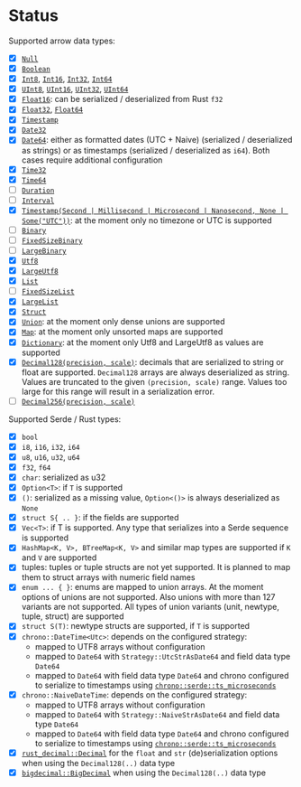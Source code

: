 # Status

Supported arrow data types:

- [x] [`Null`](https://docs.rs/arrow/latest/arrow/datatypes/enum.DataType.html#variant.Null)
- [x] [`Boolean`](https://docs.rs/arrow/latest/arrow/datatypes/enum.DataType.html#variant.Boolean)
- [x] [`Int8`](https://docs.rs/arrow/latest/arrow/datatypes/enum.DataType.html#variant.Int8),
  [`Int16`](https://docs.rs/arrow/latest/arrow/datatypes/enum.DataType.html#variant.Int16),
  [`Int32`](https://docs.rs/arrow/latest/arrow/datatypes/enum.DataType.html#variant.Int32),
  [`Int64`](https://docs.rs/arrow/latest/arrow/datatypes/enum.DataType.html#variant.Int64)
- [x] [`UInt8`](https://docs.rs/arrow/latest/arrow/datatypes/enum.DataType.html#variant.UInt8),
  [`UInt16`](https://docs.rs/arrow/latest/arrow/datatypes/enum.DataType.html#variant.UInt16),
  [`UInt32`](https://docs.rs/arrow/latest/arrow/datatypes/enum.DataType.html#variant.UInt32),
  [`UInt64`](https://docs.rs/arrow/latest/arrow/datatypes/enum.DataType.html#variant.UInt64)
- [x] [`Float16`](https://docs.rs/arrow/latest/arrow/datatypes/enum.DataType.html#variant.Float16):
  can be serialized / deserialized from Rust `f32`
- [x] [`Float32`](https://docs.rs/arrow/latest/arrow/datatypes/enum.DataType.html#variant.Float32),
  [`Float64`](https://docs.rs/arrow/latest/arrow/datatypes/enum.DataType.html#variant.Float64)
- [x] [`Timestamp`](https://docs.rs/arrow/latest/arrow/datatypes/enum.DataType.html#variant.Timestamp)
- [x] [`Date32`](https://docs.rs/arrow/latest/arrow/datatypes/enum.DataType.html#variant.Date32)
- [x] [`Date64`](https://docs.rs/arrow/latest/arrow/datatypes/enum.DataType.html#variant.Date64):
  either as formatted dates (UTC + Naive) (serialized / deserialized as strings) or as timestamps
  (serialized / deserialized as `i64`). Both cases require additional configuration
- [x] [`Time32`](https://docs.rs/arrow/latest/arrow/datatypes/enum.DataType.html#variant.Time32)
- [x] [`Time64`](https://docs.rs/arrow/latest/arrow/datatypes/enum.DataType.html#variant.Time64)
- [ ] [`Duration`](https://docs.rs/arrow/latest/arrow/datatypes/enum.DataType.html#variant.Duration)
- [ ] [`Interval`](https://docs.rs/arrow/latest/arrow/datatypes/enum.DataType.html#variant.Interval)
- [x] [`Timestamp(Second | Millisecond | Microsecond | Nanosecond, None | Some("UTC"))`](https://docs.rs/arrow/latest/arrow/datatypes/enum.DataType.html#variant.Timestamp):
  at the moment only no timezone or UTC is supported
- [ ] [`Binary`](https://docs.rs/arrow/latest/arrow/datatypes/enum.DataType.html#variant.Binary)
- [ ] [`FixedSizeBinary`](https://docs.rs/arrow/latest/arrow/datatypes/enum.DataType.html#variant.FixedSizedBinary)
- [ ] [`LargeBinary`](https://docs.rs/arrow/latest/arrow/datatypes/enum.DataType.html#variant.LargeBinary)
- [x] [`Utf8`](https://docs.rs/arrow/latest/arrow/datatypes/enum.DataType.html#variant.Utf8)
- [x] [`LargeUtf8`](https://docs.rs/arrow/latest/arrow/datatypes/enum.DataType.html#variant.LargeUtf8)
- [x] [`List`](https://docs.rs/arrow/latest/arrow/datatypes/enum.DataType.html#variant.List)
- [ ] [`FixedSizeList`](https://docs.rs/arrow/latest/arrow/datatypes/enum.DataType.html#variant.FixedSizeList)
- [x] [`LargeList`](https://docs.rs/arrow/latest/arrow/datatypes/enum.DataType.html#variant.LargeList)
- [x] [`Struct`](https://docs.rs/arrow/latest/arrow/datatypes/enum.DataType.html#variant.Struct)
- [x] [`Union`](https://docs.rs/arrow/latest/arrow/datatypes/enum.DataType.html#variant.Union):
  at the moment only dense unions are supported
- [x] [`Map`](https://docs.rs/arrow/latest/arrow/datatypes/enum.DataType.html#variant.Map):
  at the moment only unsorted maps are supported
- [x] [`Dictionary`](https://docs.rs/arrow/latest/arrow/datatypes/enum.DataType.html#variant.Dictionary):
  at the moment only Utf8 and LargeUtf8 as values are supported
- [x] [`Decimal128(precision, scale)`](https://docs.rs/arrow/latest/arrow/datatypes/enum.DataType.html#variant.Decimal128):
  decimals that are serialized to string or float are supported. `Decimal128`
  arrays are always deserialized as string. Values are truncated to the given
  `(precision, scale)` range. Values too large for this range will result in a
  serialization error.
- [ ] [`Decimal256(precision, scale)`](https://docs.rs/arrow/latest/arrow/datatypes/enum.DataType.html#variant.Decimal256)

Supported Serde / Rust types:

- [x] `bool`
- [x] `i8`, `i16`, `i32`, `i64`
- [x] `u8`, `u16`, `u32`, `u64`
- [x] `f32`, `f64`
- [x] `char`: serialized as u32
- [x] `Option<T>`: if `T` is supported
- [x] `()`: serialized as a missing value, `Option<()>` is always deserialized
  as `None`
- [x] `struct S{ .. }`: if the fields are supported
- [x] `Vec<T>`: if T is supported. Any type that serializes into a Serde
  sequence is supported
- [x] `HashMap<K, V>, BTreeMap<K, V>` and similar map types are supported if `K`
  and `V` are supported
- [x] tuples: tuples or tuple structs are not yet supported. It is planned to
  map them to struct arrays with numeric field names
- [x] `enum ... { }`: enums are mapped to union arrays. At the moment options of
  unions are not supported. Also unions with more than 127 variants are not
  supported. All types of union variants (unit, newtype, tuple, struct) are
  supported
- [x] `struct S(T)`: newtype structs are supported, if `T` is supported
- [x] `chrono::DateTime<Utc>`: depends on the configured strategy:
  - mapped to UTF8 arrays without configuration
  - mapped to `Date64` with `Strategy::UtcStrAsDate64` and field data type `Date64`
  - mapped to `Date64` with field data type `Date64` and chrono configured to
    serialize to timestamps using
    [`chrono::serde::ts_microseconds`][chrono-ts-microseconds]
- [x] `chrono::NaiveDateTime`: depends on the configured strategy:
  - mapped to UTF8 arrays without configuration
  - mapped to `Date64` with `Strategy::NaiveStrAsDate64` and field data type `Date64`
  - mapped to `Date64` with field data type `Date64` and chrono configured to
    serialize to timestamps using
    [`chrono::serde::ts_microseconds`][chrono-ts-microseconds]
- [x] [`rust_decimal::Decimal`][rust_decimal::Decimal] for the `float` and `str`
  (de)serialization options when using the `Decimal128(..)` data type
- [x] [`bigdecimal::BigDecimal`][bigdecimal::BigDecimal] when using the
  `Decimal128(..)` data type

[crate::base::Event]: https://docs.rs/serde_arrow/latest/serde_arrow/event/enum.Event.html
[crate::to_record_batch]: https://docs.rs/serde_arrow/latest/serde_arrow/fn.to_record_batch.html
[crate::trace_schema]: https://docs.rs/serde_arrow/latest/serde_arrow/fn.trace_schema.html
[serde::Serialize]: https://docs.serde.rs/serde/trait.Serialize.html
[serde::Deserialize]: https://docs.serde.rs/serde/trait.Deserialize.html
[crate::Schema::from_records]: https://docs.rs/serde_arrow/latest/serde_arrow/struct.Schema.html#method.from_records
[chrono]: https://docs.rs/chrono/latest/chrono/

[crate::base::EventSource]: https://docs.rs/serde_arrow
[crate::base::EventSink]: https://docs.rs/serde_arrow
[chrono-ts-microseconds]: https://docs.rs/chrono/latest/chrono/serde/ts_microseconds/
[rust_decimal::Decimal]: https://docs.rs/rust_decimal/latest/rust_decimal/struct.Decimal.html
[bigdecimal::BigDecimal]: https://docs.rs/bigdecimal/0.4.2/bigdecimal/struct.BigDecimal.html
